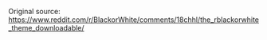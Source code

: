 

Original source: https://www.reddit.com/r/BlackorWhite/comments/18chhl/the_rblackorwhite_theme_downloadable/
